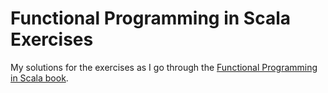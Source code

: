 # Functional Programming in Scala Exercises

My solutions for the exercises as I go through the [Functional Programming in Scala book](https://www.manning.com/books/functional-programming-in-scala).